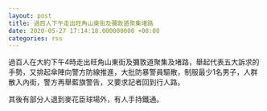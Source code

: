 ```yaml
---
layout: post
title: 過百人下午走出旺角山東街及彌敦道聚集堵路　
date: 2020-05-27 17:14:18.000000000 +08:00
categories: rss
---
```


過百人在大約下午4時走出旺角山東街及彌敦道聚集及堵路，舉起代表五大訴求的手勢，又排起傘陣向警方防線推進，大批防暴警員驅散，制服最少1名男子，人群散入內街，警方再舉藍旗警告，又要求記者回到行人路。

其後有部分人退到麥花臣球場外，有人手持鐵通。

